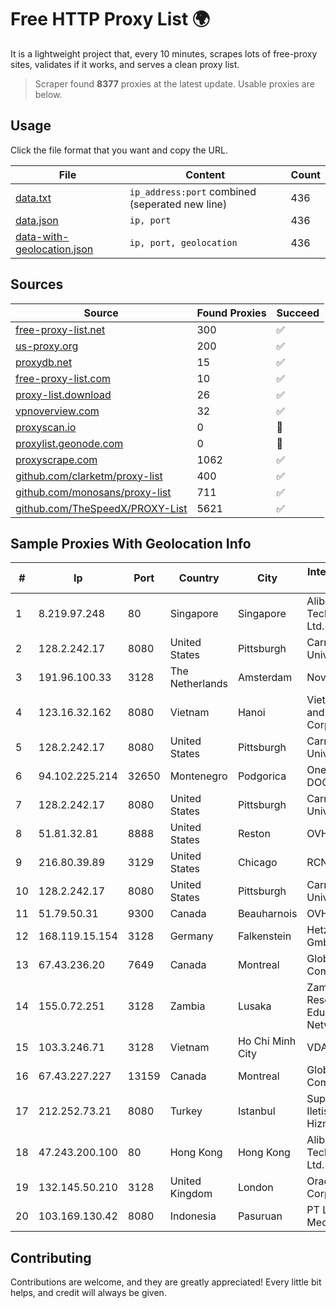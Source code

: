 
# Free HTTP Proxy List 🌍

It is a lightweight project that, every 10 minutes, scrapes lots of free-proxy sites, validates if it works, and serves a clean proxy list.


> Scraper found **8377** proxies at the latest update. Usable proxies are below.

## Usage

Click the file format that you want and copy the URL.


|File|Content|Count|
|----|-------|-----|
|[data.txt](https://raw.githubusercontent.com/themiralay/Proxy-List-World/master/data.txt)|`ip_address:port` combined (seperated new line)|436|
|[data.json](https://raw.githubusercontent.com/themiralay/Proxy-List-World/master/data.json)|`ip, port`|436|
|[data-with-geolocation.json](https://raw.githubusercontent.com/themiralay/Proxy-List-World/master/data-with-geolocation.json)|`ip, port, geolocation`|436|

## Sources

|Source|Found Proxies|Succeed|
|------|-------------|-------|
|[free-proxy-list.net](https://free-proxy-list.net)|300|✅|
|[us-proxy.org](https://www.us-proxy.org)|200|✅|
|[proxydb.net](http://proxydb.net)|15|✅|
|[free-proxy-list.com](https://free-proxy-list.com/?page=&port=&type%5B%5D=http&type%5B%5D=https&up_time=0&search=Search)|10|✅|
|[proxy-list.download](https://www.proxy-list.download/HTTP)|26|✅|
|[vpnoverview.com](https://vpnoverview.com/privacy/anonymous-browsing/free-proxy-servers)|32|✅|
|[proxyscan.io](https://www.proxyscan.io)|0|🚫|
|[proxylist.geonode.com](https://proxylist.geonode.com/api/proxy-list?limit=300&page=1&sort_by=lastChecked&sort_type=desc&protocols=http,https)|0|🚫|
|[proxyscrape.com](https://api.proxyscrape.com/v2/?request=displayproxies&protocol=http&timeout=10000&country=all&ssl=all&anonymity=all)|1062|✅|
|[github.com/clarketm/proxy-list](https://raw.githubusercontent.com/clarketm/proxy-list/master/proxy-list-raw.txt)|400|✅|
|[github.com/monosans/proxy-list](https://raw.githubusercontent.com/monosans/proxy-list/main/proxies/http.txt)|711|✅|
|[github.com/TheSpeedX/PROXY-List](https://raw.githubusercontent.com/TheSpeedX/PROXY-List/master/http.txt)|5621|✅|


## Sample Proxies With Geolocation Info

|#|Ip|Port|Country|City|Internet Service Provider|
|-|--|----|-------|----|-------------------------|
|1|8.219.97.248|80|Singapore|Singapore|Alibaba (US) Technology Co., Ltd.|
|2|128.2.242.17|8080|United States|Pittsburgh|Carnegie Mellon University|
|3|191.96.100.33|3128|The Netherlands|Amsterdam|NovoServe B.V.|
|4|123.16.32.162|8080|Vietnam|Hanoi|VietNam Post and Telecom Corporation|
|5|128.2.242.17|8080|United States|Pittsburgh|Carnegie Mellon University|
|6|94.102.225.214|32650|Montenegro|Podgorica|One Crna Gora DOO|
|7|128.2.242.17|8080|United States|Pittsburgh|Carnegie Mellon University|
|8|51.81.32.81|8888|United States|Reston|OVH SAS|
|9|216.80.39.89|3129|United States|Chicago|RCN|
|10|128.2.242.17|8080|United States|Pittsburgh|Carnegie Mellon University|
|11|51.79.50.31|9300|Canada|Beauharnois|OVH SAS|
|12|168.119.15.154|3128|Germany|Falkenstein|Hetzner Online GmbH|
|13|67.43.236.20|7649|Canada|Montreal|GloboTech Communications|
|14|155.0.72.251|3128|Zambia|Lusaka|Zambia Research and Education Network|
|15|103.3.246.71|3128|Vietnam|Ho Chi Minh City|VDATA|
|16|67.43.227.227|13159|Canada|Montreal|GloboTech Communications|
|17|212.252.73.21|8080|Turkey|Istanbul|Superonline Iletisim Hizmetleri A.S.|
|18|47.243.200.100|80|Hong Kong|Hong Kong|Alibaba (US) Technology Co., Ltd.|
|19|132.145.50.210|3128|United Kingdom|London|Oracle Corporation|
|20|103.169.130.42|8080|Indonesia|Pasuruan|PT Lancar Artha Media Data|



## Contributing

Contributions are welcome, and they are greatly appreciated! Every
little bit helps, and credit will always be given.

